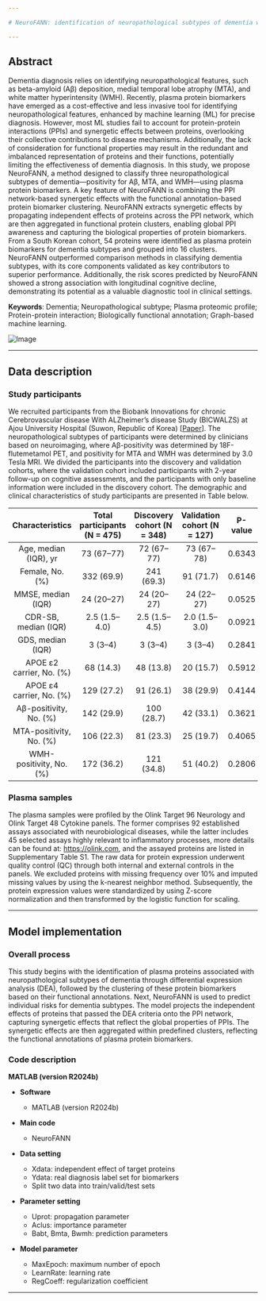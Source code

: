 ```yaml
---

# NeuroFANN: identification of neuropathological subtypes of dementia with plasma proteins by using functionally annotated neural network

---
```


## Abstract
Dementia diagnosis relies on identifying neuropathological features, such as beta-amyloid (Aβ) deposition, medial temporal lobe atrophy (MTA), and white matter hyperintensity (WMH). Recently, plasma protein biomarkers have emerged as a cost-effective and less invasive tool for identifying neuropathological features, enhanced by machine learning (ML) for precise diagnosis. However, most ML studies fail to account for protein-protein interactions (PPIs) and synergetic effects between proteins, overlooking their collective contributions to disease mechanisms. Additionally, the lack of consideration for functional properties may result in the redundant and imbalanced representation of proteins and their functions, potentially limiting the effectiveness of dementia diagnosis. In this study, we propose NeuroFANN, a method designed to classify three neuropathological subtypes of dementia—positivity for Aβ, MTA, and WMH—using plasma protein biomarkers. A key feature of NeuroFANN is combining the PPI network-based synergetic effects with the functional annotation-based protein biomarker clustering. NeuroFANN extracts synergetic effects by propagating independent effects of proteins across the PPI network, which are then aggregated in functional protein clusters, enabling global PPI awareness and capturing the biological properties of protein biomarkers. From a South Korean cohort, 54 proteins were identified as plasma protein biomarkers for dementia subtypes and grouped into 16 clusters. NeuroFANN outperformed comparison methods in classifying dementia subtypes, with its core components validated as key contributors to superior performance. Additionally, the risk scores predicted by NeuroFANN showed a strong association with longitudinal cognitive decline, demonstrating its potential as a valuable diagnostic tool in clinical settings.

<b>Keywords</b>: Dementia; Neuropathological subtype; Plasma proteomic profile; Protein-protein interaction; Biologically functional annotation; Graph-based machine learning.

![Image](https://github.com/user-attachments/assets/84bfe8d7-1e8b-44b1-b100-35b05ca35932)

---

## Data description

### Study participants
We recruited participants from the Biobank Innovations for chronic Cerebrovascular disease With ALZheimer’s disease Study (BICWALZS) at Ajou University Hospital (Suwon, Republic of Korea) [[Paper](https://doi.org/10.30773/pi.2021.0335)]. The neuropathological subtypes of participants were determined by clinicians based on neuroimaging, where Aβ-positivity was determined by 18F-flutemetamol PET, and positivity for MTA and WMH was determined by 3.0 Tesla MRI. We divided the participants into the discovery and validation cohorts, where the validation cohort included participants with 2-year follow-up on cognitive assessments, and the participants with only baseline information were included in the discovery cohort. The demographic and clinical characteristics of study participants are presented in Table below.

|      Characteristics     | Total   participants (N = 475) | Discovery cohort   (N = 348) | Validation cohort   (N = 127) | P-value |
|:------------------------:|:------------------------------:|:----------------------------:|:-----------------------------:|:-------:|
|   Age, median (IQR), yr  |           73 (67–77)           |          72 (67–77)          |           73 (67–78)          |  0.6343 |
|      Female, No. (%)     |           332 (69.9)           |          241 (69.3)          |           91 (71.7)           |  0.6146 |
|    MMSE, median (IQR)    |           24 (20–27)           |          24 (20–27)          |           24 (22–27)          |  0.0525 |
|   CDR-SB, median (IQR)   |          2.5 (1.5–4.0)         |         2.5 (1.5–4.5)        |         2.0 (1.5–3.0)         |  0.0921 |
|     GDS, median (IQR)    |             3 (3–4)            |            3 (3–4)           |            3 (3–4)            |  0.2841 |
| APOE ε2 carrier, No. (%) |            68 (14.3)           |           48 (13.8)          |           20 (15.7)           |  0.5912 |
| APOE ε4 carrier, No. (%) |           129 (27.2)           |           91 (26.1)          |           38 (29.9)           |  0.4144 |
|  Aβ-positivity, No. (%)  |           142 (29.9)           |          100 (28.7)          |           42 (33.1)           |  0.3621 |
|  MTA-positivity, No. (%) |           106 (22.3)           |           81 (23.3)          |           25 (19.7)           |  0.4065 |
|  WMH-positivity, No. (%) |           172 (36.2)           |          121 (34.8)          |           51 (40.2)           |  0.2806 |

### Plasma samples
The plasma samples were profiled by the Olink Target 96 Neurology and Olink Target 48 Cytokine panels. The former comprises 92 established assays associated with neurobiological diseases, while the latter includes 45 selected assays highly relevant to inflammatory processes, more details can be found at: https://olink.com, and the assayed proteins are listed in Supplementary Table S1. The raw data for protein expression underwent quality control (QC) through both internal and external controls in the panels. We excluded proteins with missing frequency over 10% and imputed missing values by using the k-nearest neighbor method. Subsequently, the protein expression values were standardized by using Z-score normalization and then transformed by the logistic function for scaling.

---

## Model implementation

### Overall process
This study begins with the identification of plasma proteins associated with neuropathological subtypes of dementia through differential expression analysis (DEA), followed by the clustering of these protein biomarkers based on their functional annotations. Next, NeuroFANN is used to predict individual risks for dementia subtypes. The model projects the independent effects of proteins that passed the DEA criteria onto the PPI network, capturing synergetic effects that reflect the global properties of PPIs. The synergetic effects are then aggregated within predefined clusters, reflecting the functional annotations of plasma protein biomarkers.

### Code description

<b>MATLAB (version R2024b)</b>
- <b>Software</b>
  - MATLAB (version R2024b)

- <b>Main code</b>
  - NeuroFANN
  
- <b>Data setting</b>
  - Xdata: independent effect of target proteins
  - Ydata: real diagnosis label set for biomarkers
  - Split two data into train/valid/test sets

- <b>Parameter setting</b>
  - Uprot: propagation parameter
  - Aclus: importance parameter
  - Babt, Bmta, Bwmh: prediction parameters

- <b>Model parameter</b>
  - MaxEpoch: maximum number of epoch
  - LearnRate: learning rate
  - RegCoeff: regularization coefficient

---
